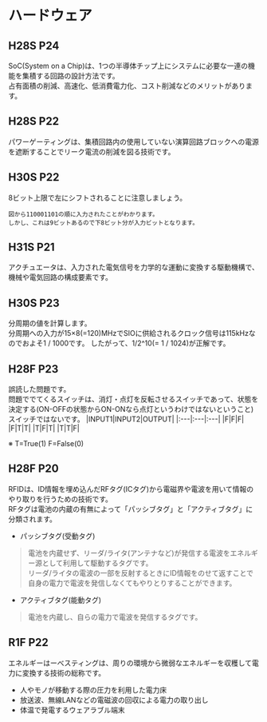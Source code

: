 # ハードウェア
## H28S P24
SoC(System on a Chip)は、1つの半導体チップ上にシステムに必要な一連の機能を集積する回路の設計方法です。  
占有面積の削減、高速化、低消費電力化、コスト削減などのメリットがあります。

## H28S P22
パワーゲーティングは、集積回路内の使用していない演算回路ブロックへの電源を遮断することでリーク電流の削減を図る技術です。

## H30S P22
8ビット上限で左にシフトされることに注意しましょう。
```
図から110001101の順に入力されたことがわかります。
しかし、これは9ビットあるので下8ビット分が入力ビットとなります。
```

## H31S P21
アクチュエータは、入力された電気信号を力学的な運動に変換する駆動機構で、機械や電気回路の構成要素です。

## H30S P23
分周期の値を計算します。  
分周期への入力が15×8(=120)MHzでSIOに供給されるクロック信号は115kHzなのでおよそ1 / 1000です。
したがって、1/2^10(= 1 / 1024)が正解です。

## H28F P23
誤読した問題です。  
問題ででてくるスイッチは、消灯・点灯を反転させるスイッチであって、状態を決定する(ON-OFFの状態からON-ONなら点灯というわけではないということ)スイッチではないです。
|INPUT1|INPUT2|OUTPUT|
|:---|:---|:---|
|F|F|F|
|F|T|T|
|T|F|T|
|T|T|F|

※ T=True(1) F=False(0)

## H28F P20
RFIDは、ID情報を埋め込んだRFタグ(ICタグ)から電磁界や電波を用いて情報のやり取りを行うための技術です。  
RFタグは電池の内蔵の有無によって「パッシブタグ」と「アクティブタグ」に分類されます。
- パッシブタグ(受動タグ)
> 電池を内蔵せず、リーダ/ライタ(アンテナなど)が発信する電波をエネルギー源として利用して駆動するタグです。  
> リーダ/ライタの電波の一部を反射するときにID情報をのせて返すことで自身の電力で電波を発信しなくてもやりとりすることができます。

- アクティブタグ(能動タグ)
> 電池を内蔵し、自らの電力で電波を発信するタグです。  

## R1F P22
エネルギーはーべスティングは、周りの環境から微弱なエネルギーを収穫して電力に変換する技術の総称です。
- 人やモノが移動する際の圧力を利用した電力床
- 放送波、無線LANなどの電磁波の回収による電力の取り出し
- 体温で発電するウェアラブル端末
